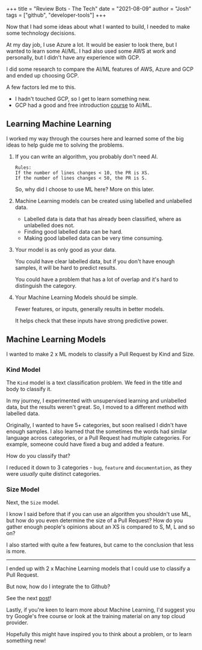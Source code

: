 +++
title = "Review Bots - The Tech"
date = "2021-08-09"
author = "Josh"
tags = ["github", "developer-tools"]
+++

Now that I had some ideas about what I wanted to build, I needed to make some technology decisions.

At my day job, I use Azure a lot. It would be easier to look there, but I wanted to learn some AI/ML. I had also used some AWS at work and personally, but I didn't have any experience with GCP.

I did some research to compare the AI/ML features of AWS, Azure and GCP and ended up choosing GCP.

A few factors led me to this.
- I hadn't touched GCP, so I get to learn something new.
- GCP had a good and free introduction [course](https://developers.google.com/machine-learning/crash-course) to AI/ML.

## Learning Machine Learning

I worked my way through the courses here and learned some of the big ideas to help guide me to solving the problems.

1. If you can write an algorithm, you probably don't need AI.

    ```
    Rules:
    If the number of lines changes < 10, the PR is XS.
    If the number of lines changes < 50, the PR is S.
    ```

    So, why did I choose to use ML here? More on this later.

1. Machine Learning models can be created using labelled and unlabelled data.

    - Labelled data is data that has already been classified, where as unlabelled does not.
    - Finding good labelled data can be hard.
    - Making good labelled data can be very time consuming.

1. Your model is as only good as your data.

    You could have clear labelled data, but if you don't have enough samples, it will be hard to predict results.

    You could have a problem that has a lot of overlap and it's hard to distinguish the category.

1. Your Machine Learning Models should be simple.

    Fewer features, or inputs, generally results in better models.

    It helps check that these inputs have strong predictive power.

## Machine Learning Models

I wanted to make 2 x ML models to classify a Pull Request by Kind and Size.

### Kind Model

The `Kind` model is a text classification problem. We feed in the title and body to classify it.

In my journey, I experimented with unsupervised learning and unlabelled data, but the results weren't great.
So, I moved to a different method with labelled data.

Originally, I wanted to have 5+ categories, but soon realised I didn't have enough samples.
I also learned that the sometimes the words had similar language across categories, or a Pull Request had multiple categories.
For example, someone could have fixed a bug and added a feature.

How do you classify that?

I reduced it down to 3 categories - `bug`, `feature` and `documentation`, as they were *usually* quite distinct categories.

### Size Model

Next, the `Size` model.

I know I said before that if you can use an algorithm you shouldn't use ML, but how do you even determine the size of a Pull Request? How do you gather enough people's opinions about an XS is compared to S, M, L and so on?

I also started with quite a few features, but came to the conclusion that less is more.

---

I ended up with 2 x Machine Learning models that I could use to classify a Pull Request.

But now, how do I integrate the to Github?

See the next [post](/posts/2021-08-25-the-bot-code)!

Lastly, if you're keen to learn more about Machine Learning, I'd suggest you try Google's free course or look at the training material on any top cloud provider.

Hopefully this might have inspired you to think about a problem, or to learn something new!
